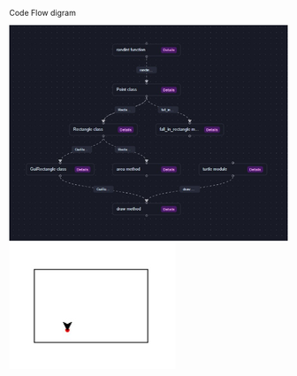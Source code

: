 Code Flow digram

<img src="code_flow.jpg" alt="Code Flow">
<img src="Turtle_Graphics.jpg" alt="Code Flow">

